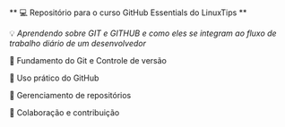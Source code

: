 ** 💻 Repositório para o curso GitHub Essentials do LinuxTips **

💡 *Aprendendo sobre GIT e GITHUB e como eles se integram ao fluxo de trabalho diário de um desenvolvedor*

🚀 Fundamento do Git e Controle de versão

🚀 Uso prático do GitHub

🚀 Gerenciamento de repositórios

🚀 Colaboração e contribuição 
